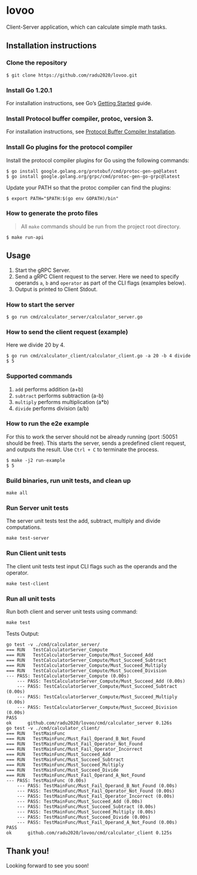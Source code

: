 # lovoo

Client-Server application, which can calculate simple math tasks.

## Installation instructions

### Clone the repository
```shell
$ git clone https://github.com/radu2020/lovoo.git
```

### Install Go 1.20.1
For installation instructions, see Go’s [Getting Started](https://go.dev/doc/install) guide.

### Install Protocol buffer compiler, protoc, version 3.
For installation instructions, see [Protocol Buffer Compiler Installation](https://grpc.io/docs/protoc-installation/).
 
### Install Go plugins for the protocol compiler
Install the protocol compiler plugins for Go using the following commands:

```shell
$ go install google.golang.org/protobuf/cmd/protoc-gen-go@latest
$ go install google.golang.org/grpc/cmd/protoc-gen-go-grpc@latest
```

Update your PATH so that the protoc compiler can find the plugins:
```shell
$ export PATH="$PATH:$(go env GOPATH)/bin"
```

### How to generate the proto files
>All `make` commands should be run from the project root directory.

```shell
$ make run-api
```

## Usage
1. Start the gRPC Server.
2. Send a gRPC Client request to the server.
Here we need to specify operands `a`, `b` and `operator` as part of the CLI flags (examples below).
3. Output is printed to Client Stdout.

### How to start the server 
```shell
$ go run cmd/calculator_server/calculator_server.go
```

### How to send the client request (example)
Here we divide 20 by 4.
```shell
$ go run cmd/calculator_client/calculator_client.go -a 20 -b 4 divide
$ 5
```

### Supported commands
1. `add` performs addition (a+b)
2. `subtract` performs subtraction (a-b)
3. `multiply` performs multiplication (a*b)
4. `divide` performs division (a/b)

### How to run the e2e example
For this to work the server should not be already running (port :50051 should be free).
This starts the server, sends a predefined client request, and outputs the result.
Use `Ctrl + C` to terminate the process.
```shell
$ make -j2 run-example
$ 5
```

### Build binaries, run unit tests, and clean up
```shell
make all
```

### Run Server unit tests
The server unit tests test the add, subtract, multiply and divide computations.
```shell
make test-server
```

### Run Client unit tests
The client unit tests test input CLI flags such as the operands and the operator.
```shell
make test-client
```

### Run all unit tests
Run both client and server unit tests using command:
```shell
make test
```

Tests Output:
```shell
go test -v ./cmd/calculator_server/
=== RUN   TestCalculatorServer_Compute
=== RUN   TestCalculatorServer_Compute/Must_Succeed_Add
=== RUN   TestCalculatorServer_Compute/Must_Succeed_Subtract
=== RUN   TestCalculatorServer_Compute/Must_Succeed_Multiply
=== RUN   TestCalculatorServer_Compute/Must_Succeed_Division
--- PASS: TestCalculatorServer_Compute (0.00s)
    --- PASS: TestCalculatorServer_Compute/Must_Succeed_Add (0.00s)
    --- PASS: TestCalculatorServer_Compute/Must_Succeed_Subtract (0.00s)
    --- PASS: TestCalculatorServer_Compute/Must_Succeed_Multiply (0.00s)
    --- PASS: TestCalculatorServer_Compute/Must_Succeed_Division (0.00s)
PASS
ok      github.com/radu2020/lovoo/cmd/calculator_server 0.126s
go test -v ./cmd/calculator_client/
=== RUN   TestMainFunc
=== RUN   TestMainFunc/Must_Fail_Operand_B_Not_Found
=== RUN   TestMainFunc/Must_Fail_Operator_Not_Found
=== RUN   TestMainFunc/Must_Fail_Operator_Incorrect
=== RUN   TestMainFunc/Must_Succeed_Add
=== RUN   TestMainFunc/Must_Succeed_Subtract
=== RUN   TestMainFunc/Must_Succeed_Multiply
=== RUN   TestMainFunc/Must_Succeed_Divide
=== RUN   TestMainFunc/Must_Fail_Operand_A_Not_Found
--- PASS: TestMainFunc (0.00s)
    --- PASS: TestMainFunc/Must_Fail_Operand_B_Not_Found (0.00s)
    --- PASS: TestMainFunc/Must_Fail_Operator_Not_Found (0.00s)
    --- PASS: TestMainFunc/Must_Fail_Operator_Incorrect (0.00s)
    --- PASS: TestMainFunc/Must_Succeed_Add (0.00s)
    --- PASS: TestMainFunc/Must_Succeed_Subtract (0.00s)
    --- PASS: TestMainFunc/Must_Succeed_Multiply (0.00s)
    --- PASS: TestMainFunc/Must_Succeed_Divide (0.00s)
    --- PASS: TestMainFunc/Must_Fail_Operand_A_Not_Found (0.00s)
PASS
ok      github.com/radu2020/lovoo/cmd/calculator_client 0.125s
```

## Thank you!
Looking forward to see you soon!